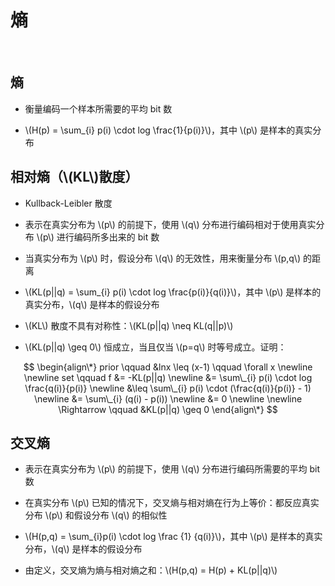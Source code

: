 <script type="text/javascript" src="http://cdn.mathjax.org/mathjax/latest/MathJax.js?config=default"></script>

# 熵

&nbsp;

## 熵

- 衡量编码一个样本所需要的平均 bit 数

- \\(H(p) = \sum_{i} p(i) \cdot log \frac{1}{p(i)}\\)，其中 \\(p\\) 是样本的真实分布

## 相对熵（\\(KL\\)散度）

- Kullback-Leibler 散度

- 表示在真实分布为 \\(p\\) 的前提下，使用 \\(q\\) 分布进行编码相对于使用真实分布 \\(p\\) 进行编码所多出来的 bit 数

- 当真实分布为 \\(p\\) 时，假设分布 \\(q\\) 的无效性，用来衡量分布 \\(p,q\\) 的距离

- \\(KL(p||q) = \sum_{i} p(i) \cdot log \frac{p(i)}{q(i)}\\)，其中 \\(p\\) 是样本的真实分布，\\(q\\) 是样本的假设分布

- \\(KL\\) 散度不具有对称性：\\(KL(p||q) \neq KL(q||p)\\)

- \\(KL(p||q) \geq 0\\) 恒成立，当且仅当 \\(p=q\\) 时等号成立。证明：

$$
\begin{align\*}
prior \qquad &lnx \leq (x-1) \qquad \forall x \newline \newline
set \qquad f &= -KL(p||q) \newline
&= \sum\_{i} p(i) \cdot log \frac{q(i)}{p(i)} \newline
&\leq \sum\_{i} p(i) \cdot (\frac{q(i)}{p(i)} - 1) \newline
&= \sum\_{i} (q(i) - p(i)) \newline
&= 0 \newline \newline
\Rightarrow \qquad &KL(p||q) \geq 0
\end{align\*}
$$

## 交叉熵

- 表示在真实分布为 \\(p\\) 的前提下，使用 \\(q\\) 分布进行编码所需要的平均 bit 数

- 在真实分布 \\(p\\) 已知的情况下，交叉熵与相对熵在行为上等价：都反应真实分布 \\(p\\) 和假设分布 \\(q\\) 的相似性

- \\(H(p,q) = \sum_{i}p(i) \cdot log \frac {1} {q(i)}\\)，其中 \\(p\\) 是样本的真实分布，\\(q\\) 是样本的假设分布

- 由定义，交叉熵为熵与相对熵之和：\\(H(p,q) = H(p) + KL(p||q)\\)